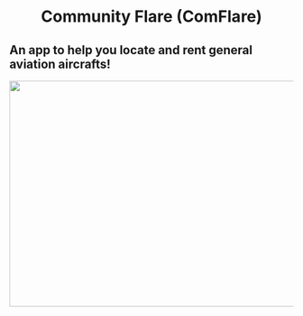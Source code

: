 <div style="text-align: center">

# Community Flare (ComFlare)

</div>

<div>

## An app to help you locate and rent general aviation aircrafts!

</div>

<div id="header" align="center">

  <img src="https://i.ibb.co/Thvwptn/Screenshot-2023-02-16-at-8-42-30-PM.png" width="800" height="400">

</div>
